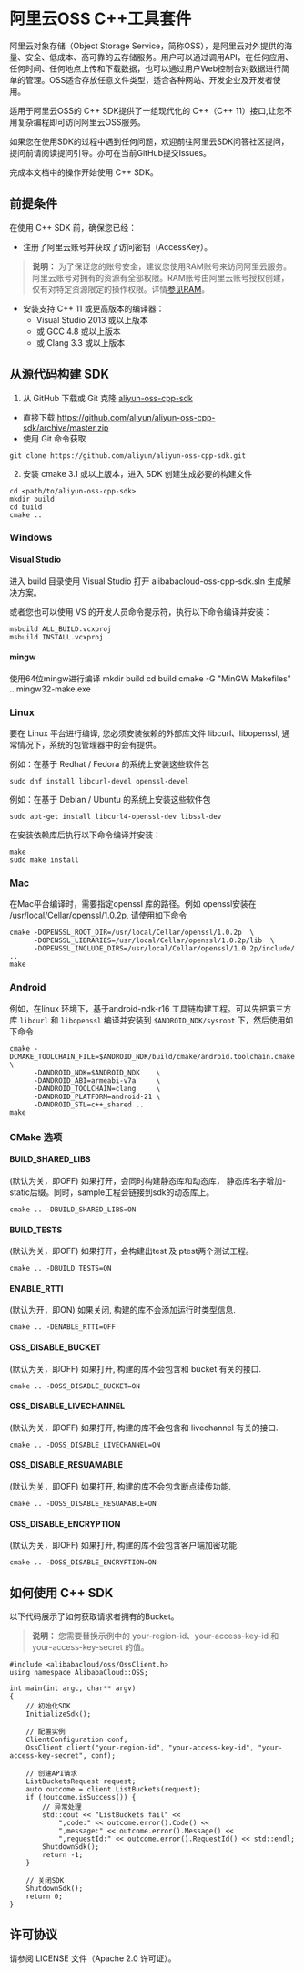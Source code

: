 # 阿里云OSS C++工具套件

阿里云对象存储（Object Storage Service，简称OSS），是阿里云对外提供的海量、安全、低成本、高可靠的云存储服务。用户可以通过调用API，在任何应用、任何时间、任何地点上传和下载数据，也可以通过用户Web控制台对数据进行简单的管理。OSS适合存放任意文件类型，适合各种网站、开发企业及开发者使用。

适用于阿里云OSS的 C++ SDK提供了一组现代化的 C++（C++ 11）接口,让您不用复杂编程即可访问阿里云OSS服务。

如果您在使用SDK的过程中遇到任何问题，欢迎前往阿里云SDK问答社区提问，提问前请阅读提问引导。亦可在当前GitHub提交Issues。

完成本文档中的操作开始使用 C++ SDK。


## 前提条件

在使用 C++ SDK 前，确保您已经：

* 注册了阿里云账号并获取了访问密钥（AccessKey）。

> **说明：** 为了保证您的账号安全，建议您使用RAM账号来访问阿里云服务。阿里云账号对拥有的资源有全部权限。RAM账号由阿里云账号授权创建，仅有对特定资源限定的操作权限。详情[参见RAM](https://help.aliyun.com/document_detail/28647.html)。


* 安装支持 C++ 11 或更高版本的编译器：
	* Visual Studio 2013 或以上版本
	* 或 GCC 4.8 或以上版本
	* 或 Clang 3.3 或以上版本

## 从源代码构建 SDK

1. 从 GitHub 下载或 Git 克隆 [aliyun-oss-cpp-sdk](https://github.com/aliyun/aliyun-oss-cpp-sdk)

* 直接下载 https://github.com/aliyun/aliyun-oss-cpp-sdk/archive/master.zip
* 使用 Git 命令获取

```
git clone https://github.com/aliyun/aliyun-oss-cpp-sdk.git
```

2. 安装 cmake 3.1 或以上版本，进入 SDK 创建生成必要的构建文件

```
cd <path/to/aliyun-oss-cpp-sdk>
mkdir build
cd build
cmake ..
```

### Windows
#### Visual Studio
进入 build 目录使用 Visual Studio 打开 alibabacloud-oss-cpp-sdk.sln 生成解决方案。

或者您也可以使用 VS 的开发人员命令提示符，执行以下命令编译并安装：

```
msbuild ALL_BUILD.vcxproj
msbuild INSTALL.vcxproj
```
#### mingw
使用64位mingw进行编译
mkdir build
cd build
cmake -G "MinGW Makefiles" ..
mingw32-make.exe
### Linux

要在 Linux 平台进行编译, 您必须安装依赖的外部库文件 libcurl、libopenssl, 通常情况下，系统的包管理器中的会有提供。

例如：在基于 Redhat / Fedora 的系统上安装这些软件包

```
sudo dnf install libcurl-devel openssl-devel
```
例如：在基于 Debian / Ubuntu 的系统上安装这些软件包
```
sudo apt-get install libcurl4-openssl-dev libssl-dev
```

在安装依赖库后执行以下命令编译并安装：

```
make
sudo make install
```

### Mac
在Mac平台编译时，需要指定openssl 库的路径。例如 openssl安装在 /usr/local/Cellar/openssl/1.0.2p, 请使用如下命令
```
cmake -DOPENSSL_ROOT_DIR=/usr/local/Cellar/openssl/1.0.2p  \
      -DOPENSSL_LIBRARIES=/usr/local/Cellar/openssl/1.0.2p/lib  \
      -DOPENSSL_INCLUDE_DIRS=/usr/local/Cellar/openssl/1.0.2p/include/ ..
make
```

### Android
例如，在linux 环境下，基于android-ndk-r16 工具链构建工程。可以先把第三方库 `libcurl` 和 `libopenssl` 编译并安装到 `$ANDROID_NDK/sysroot` 下，然后使用如下命令
```
cmake -DCMAKE_TOOLCHAIN_FILE=$ANDROID_NDK/build/cmake/android.toolchain.cmake  \
      -DANDROID_NDK=$ANDROID_NDK    \
      -DANDROID_ABI=armeabi-v7a     \
      -DANDROID_TOOLCHAIN=clang     \
      -DANDROID_PLATFORM=android-21 \
      -DANDROID_STL=c++_shared ..
make
```

### CMake 选项

#### BUILD_SHARED_LIBS
(默认为关，即OFF) 如果打开，会同时构建静态库和动态库， 静态库名字增加-static后缀。同时，sample工程会链接到sdk的动态库上。
```
cmake .. -DBUILD_SHARED_LIBS=ON
```

#### BUILD_TESTS
(默认为关，即OFF) 如果打开，会构建出test 及 ptest两个测试工程。
```
cmake .. -DBUILD_TESTS=ON
```

#### ENABLE_RTTI
(默认为开，即ON) 如果关闭, 构建的库不会添加运行时类型信息.
```
cmake .. -DENABLE_RTTI=OFF
```

#### OSS_DISABLE_BUCKET
(默认为关，即OFF) 如果打开, 构建的库不会包含和 bucket 有关的接口.
```
cmake .. -DOSS_DISABLE_BUCKET=ON
```
#### OSS_DISABLE_LIVECHANNEL
(默认为关，即OFF) 如果打开, 构建的库不会包含和 livechannel 有关的接口.
```
cmake .. -DOSS_DISABLE_LIVECHANNEL=ON
```

#### OSS_DISABLE_RESUAMABLE
(默认为关，即OFF) 如果打开, 构建的库不会包含断点续传功能.
```
cmake .. -DOSS_DISABLE_RESUAMABLE=ON
```

#### OSS_DISABLE_ENCRYPTION
(默认为关，即OFF) 如果打开, 构建的库不会包含客户端加密功能.
```
cmake .. -DOSS_DISABLE_ENCRYPTION=ON
```

## 如何使用 C++ SDK

以下代码展示了如何获取请求者拥有的Bucket。

> **说明：** 您需要替换示例中的 your-region-id、your-access-key-id 和 your-access-key-secret 的值。

```
#include <alibabacloud/oss/OssClient.h>
using namespace AlibabaCloud::OSS;

int main(int argc, char** argv)
{
    // 初始化SDK
    InitializeSdk();

    // 配置实例
    ClientConfiguration conf;
    OssClient client("your-region-id", "your-access-key-id", "your-access-key-secret", conf);

    // 创建API请求
    ListBucketsRequest request;
    auto outcome = client.ListBuckets(request);
    if (!outcome.isSuccess()) {
        // 异常处理
        std::cout << "ListBuckets fail" <<
            ",code:" << outcome.error().Code() <<
            ",message:" << outcome.error().Message() <<
            ",requestId:" << outcome.error().RequestId() << std::endl;
        ShutdownSdk();
        return -1;
    }

    // 关闭SDK
    ShutdownSdk();
    return 0;
}
```

## 许可协议
请参阅 LICENSE 文件（Apache 2.0 许可证）。
